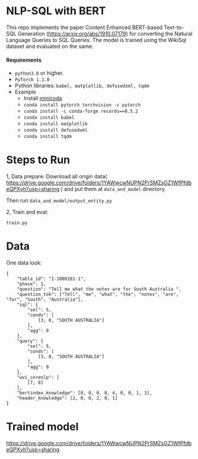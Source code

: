 # NLP-SQL with BERT

This repo implements the paper Content Enhanced BERT-based Text-to-SQL Generation (https://arxiv.org/abs/1910.07179) for converting the Natural Language Queries to SQL Queries.
The model is trained using the WikiSql dataset and evaluated on the same.
 

#### Requirements
- `python3.6` or higher.
- `PyTorch 1.1.0`
- Python libraries: `babel, matplotlib, defusedxml, tqdm`
- Example
    - Install [minicoda](https://conda.io/miniconda.html)
    - `conda install pytorch torchvision -c pytorch`
    - `conda install -c conda-forge records==0.5.2`
    - `conda install babel` 
    - `conda install matplotlib`
    - `conda install defusedxml`
    - `conda install tqdm`

# Steps to Run

1, Data prepare:
Download all origin data( https://drive.google.com/drive/folders/1YAWwcwNUPN2PrSMZsGZ1WfPfdbeQPXyh?usp=sharing ) and put them at `data_and_model` directory.

Then run
`data_and_model/output_entity.py`

2, Train and eval:

`train.py`

# Data
One data look:
```
{
	"table_id": "1-1000181-1",
	"phase": 1,
	"question": "Tell me what the notes are for South Australia ",
	"question_tok": ["Tell", "me", "what", "the", "notes", "are", "for", "South", "Australia"],
	"sql": {
		"sel": 5,
		"conds": [
			[3, 0, "SOUTH AUSTRALIA"]
		],
		"agg": 0
	},
	"query": {
		"sel": 5,
		"conds": [
			[3, 0, "SOUTH AUSTRALIA"]
		],
		"agg": 0
	},
	"wvi_corenlp": [
		[7, 8]
	],
	"bertindex_knowledge": [0, 0, 0, 0, 4, 0, 0, 1, 3],
	"header_knowledge": [2, 0, 0, 2, 0, 1]
}
```

# Trained model
https://drive.google.com/drive/folders/1YAWwcwNUPN2PrSMZsGZ1WfPfdbeQPXyh?usp=sharing


